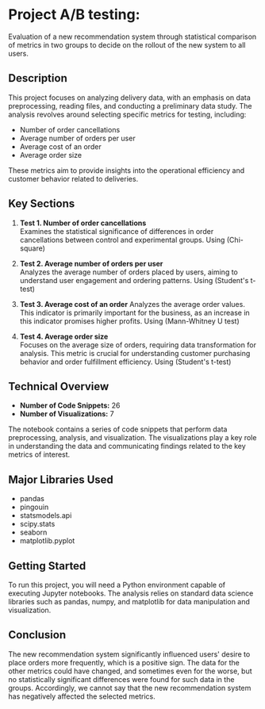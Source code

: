 # Project A/B testing:
Evaluation of a new recommendation system through statistical comparison of metrics in two groups to decide on the rollout of the new system to all users.

## Description

This project focuses on analyzing delivery data, with an emphasis on data preprocessing, reading files, and conducting a preliminary data study. The analysis revolves around selecting specific metrics for testing, including:

- Number of order cancellations
- Average number of orders per user
- Average cost of an order
- Average order size

These metrics aim to provide insights into the operational efficiency and customer behavior related to deliveries.

## Key Sections

1. **Test 1. Number of order cancellations**  
   Examines the statistical significance of differences in order cancellations between control and experimental groups. Using (Chi-square)

2. **Test 2. Average number of orders per user**  
   Analyzes the average number of orders placed by users, aiming to understand user engagement and ordering patterns. Using (Student's t-test)

3. **Test 3. Average cost of an order** 
   Analyzes the average order values. This indicator is primarily important for the business, as an increase in this indicator promises higher profits. Using (Mann-Whitney U test)

4. **Test 4. Average order size**  
   Focuses on the average size of orders, requiring data transformation for analysis. This metric is crucial for understanding customer purchasing behavior and order fulfillment  efficiency. Using (Student's t-test)

## Technical Overview

- **Number of Code Snippets:** 26
- **Number of Visualizations:** 7

The notebook contains a series of code snippets that perform data preprocessing, analysis, and visualization. The visualizations play a key role in understanding the data and communicating findings related to the key metrics of interest.

## Major Libraries Used

- pandas
- pingouin
- statsmodels.api 
- scipy.stats
- seaborn
- matplotlib.pyplot


## Getting Started

To run this project, you will need a Python environment capable of executing Jupyter notebooks. The analysis relies on standard data science libraries such as pandas, numpy, and matplotlib for data manipulation and visualization.

## Conclusion

The new recommendation system significantly influenced users' desire to place orders more frequently, which is a positive sign. The data for the other metrics could have changed, and sometimes even for the worse, but no statistically significant differences were found for such data in the groups. Accordingly, we cannot say that the new recommendation system has negatively affected the selected metrics.
